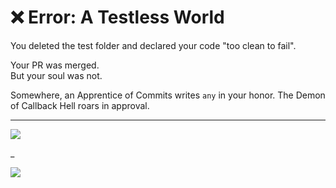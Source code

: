 # ❌ Error: A Testless World

You deleted the test folder and declared your code "too clean to fail".

Your PR was merged.  
But your soul was not.

Somewhere, an Apprentice of Commits writes `any` in your honor.
The Demon of Callback Hell roars in approval.

---

<a href="../../glossary.md">
  <img src="https://img.shields.io/badge/Open%20DevLore%20Glossary-5dade2?style=for-the-badge"/>
</a>

_

<a href="../../start-game.md">
  <img src="https://img.shields.io/badge/Reload%20your%20stack%20and%20re--enter%20the%20arena-slategray?style=for-the-badge"/>
</a>
